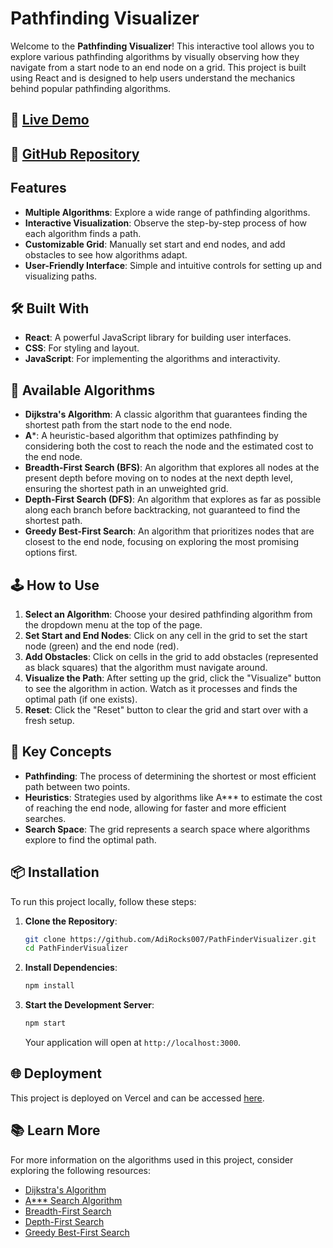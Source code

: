 
# Pathfinding Visualizer

Welcome to the **Pathfinding Visualizer**! This interactive tool allows you to explore various pathfinding algorithms by visually observing how they navigate from a start node to an end node on a grid. This project is built using React and is designed to help users understand the mechanics behind popular pathfinding algorithms.

## 🚀 [Live Demo](https://pathfinding-visualizer-umber.vercel.app/)

## 📂 [GitHub Repository](https://github.com/AdiRocks007/PathFinderVisualizer)

## Features

- **Multiple Algorithms**: Explore a wide range of pathfinding algorithms.
- **Interactive Visualization**: Observe the step-by-step process of how each algorithm finds a path.
- **Customizable Grid**: Manually set start and end nodes, and add obstacles to see how algorithms adapt.
- **User-Friendly Interface**: Simple and intuitive controls for setting up and visualizing paths.

## 🛠️ Built With

- **React**: A powerful JavaScript library for building user interfaces.
- **CSS**: For styling and layout.
- **JavaScript**: For implementing the algorithms and interactivity.

## 🧠 Available Algorithms

- **Dijkstra's Algorithm**: A classic algorithm that guarantees finding the shortest path from the start node to the end node.
- **A***: A heuristic-based algorithm that optimizes pathfinding by considering both the cost to reach the node and the estimated cost to the end node.
- **Breadth-First Search (BFS)**: An algorithm that explores all nodes at the present depth before moving on to nodes at the next depth level, ensuring the shortest path in an unweighted grid.
- **Depth-First Search (DFS)**: An algorithm that explores as far as possible along each branch before backtracking, not guaranteed to find the shortest path.
- **Greedy Best-First Search**: An algorithm that prioritizes nodes that are closest to the end node, focusing on exploring the most promising options first.

## 🕹️ How to Use

1. **Select an Algorithm**: Choose your desired pathfinding algorithm from the dropdown menu at the top of the page.
2. **Set Start and End Nodes**: Click on any cell in the grid to set the start node (green) and the end node (red).
3. **Add Obstacles**: Click on cells in the grid to add obstacles (represented as black squares) that the algorithm must navigate around.
4. **Visualize the Path**: After setting up the grid, click the "Visualize" button to see the algorithm in action. Watch as it processes and finds the optimal path (if one exists).
5. **Reset**: Click the "Reset" button to clear the grid and start over with a fresh setup.

## 🎯 Key Concepts

- **Pathfinding**: The process of determining the shortest or most efficient path between two points.
- **Heuristics**: Strategies used by algorithms like A*** to estimate the cost of reaching the end node, allowing for faster and more efficient searches.
- **Search Space**: The grid represents a search space where algorithms explore to find the optimal path.

## 📦 Installation

To run this project locally, follow these steps:

1. **Clone the Repository**:
   ```bash
   git clone https://github.com/AdiRocks007/PathFinderVisualizer.git
   cd PathFinderVisualizer
   ```

2. **Install Dependencies**:
   ```bash
   npm install
   ```

3. **Start the Development Server**:
   ```bash
   npm start
   ```

   Your application will open at `http://localhost:3000`.

## 🌐 Deployment

This project is deployed on Vercel and can be accessed [here](https://pathfinding-visualizer-umber.vercel.app/).

## 📚 Learn More

For more information on the algorithms used in this project, consider exploring the following resources:

- [Dijkstra's Algorithm](https://en.wikipedia.org/wiki/Dijkstra%27s_algorithm)
- [A*** Search Algorithm](https://en.wikipedia.org/wiki/A*_search_algorithm)
- [Breadth-First Search](https://en.wikipedia.org/wiki/Breadth-first_search)
- [Depth-First Search](https://en.wikipedia.org/wiki/Depth-first_search)
- [Greedy Best-First Search](https://en.wikipedia.org/wiki/Best-first_search)


